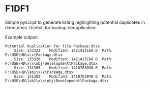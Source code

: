 # F1DF1


Simple pyscript to generate listing highlighting potential duplicates in directories.
Usefull for backup deduplication.

Example output:
```
Potential duplication for file Package.dtsx
	Size: 133323 	Modified: 1421413160.0 	Path: F:\USB\HD\x\x\Package.dtsx
	Size: 133320 	Modified: 1421413160.0 	Path: F:\USB\HD\x\x\obj\Development\Package.dtsx
	Size: 131385 	Modified: 1418763030.0 	Path: F:\USB\HD\lab1\x\x\Package.dtsx
	Size: 131382 	Modified: 1418763040.0 	Path: F:\USB\HD\lab1\x\x\obj\Development\Package.dtsx
```
